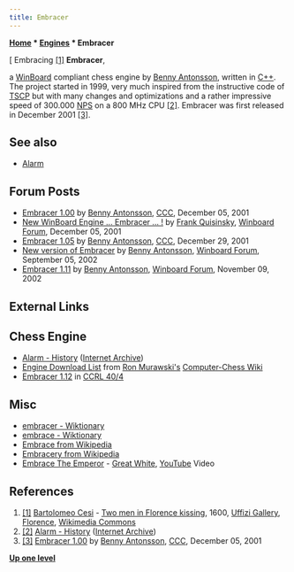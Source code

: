 ```yaml
---
title: Embracer
---
```

**[Home](Home "Home") * [Engines](Engines "Engines") * Embracer**

\[ Embracing <a id="cite-note-1" href="#cite-ref-1">[1]</a>
**Embracer**,

a [WinBoard](WinBoard "WinBoard") compliant chess engine by [Benny Antonsson](Benny_Antonsson "Benny Antonsson"), written in [C++](Cpp "Cpp").
The project started in 1999, very much inspired from the instructive code of [TSCP](TSCP "TSCP") but with many changes and optimizations and a rather impressive speed of 300.000 [NPS](Nodes_per_Second "Nodes per Second") on a 800 MHz CPU <a id="cite-note-2" href="#cite-ref-2">[2]</a>. Embracer was first released in December 2001 <a id="cite-note-3" href="#cite-ref-3">[3]</a>.

## See also

- [Alarm](Alarm "Alarm")

## Forum Posts

- [Embracer 1.00](https://www.stmintz.com/ccc/index.php?id=200601) by [Benny Antonsson](Benny_Antonsson "Benny Antonsson"), [CCC](CCC "CCC"), December 05, 2001
- [New WinBoard Engine ... Embracer ... !](http://www.open-aurec.com/wbforum/viewtopic.php?f=18&t=35222) by [Frank Quisinsky](Frank_Quisinsky "Frank Quisinsky"), [Winboard Forum](Computer_Chess_Forums "Computer Chess Forums"), December 05, 2001
- [Embracer 1.05](https://www.stmintz.com/ccc/index.php?id=204289) by [Benny Antonsson](Benny_Antonsson "Benny Antonsson"), [CCC](CCC "CCC"), December 29, 2001
- [New version of Embracer](http://www.open-aurec.com/wbforum/viewtopic.php?f=18&t=38875) by [Benny Antonsson](Benny_Antonsson "Benny Antonsson"), [Winboard Forum](Computer_Chess_Forums "Computer Chess Forums"), September 05, 2002
- [Embracer 1.11](http://www.open-aurec.com/wbforum/viewtopic.php?f=18&t=39853) by [Benny Antonsson](Benny_Antonsson "Benny Antonsson"), [Winboard Forum](Computer_Chess_Forums "Computer Chess Forums"), November 09, 2002

## External Links

## Chess Engine

- [Alarm - History](http://web.archive.org/web/20020701112457fw_/http://www.codenet.se:80/Alarm/history.htm) ([Internet Archive](https://en.wikipedia.org/wiki/Internet_Archive))
- [Engine Download List](http://www.computer-chess.org/doku.php?id=computer_chess:wiki:download:engine_download_list) from [Ron Murawski's](Ron_Murawski "Ron Murawski") [Computer-Chess Wiki](http://computer-chess.org/doku.php?id=home)
- [Embracer 1.12](https://ccrl.chessdom.com/ccrl/404/cgi/engine_details.cgi?print=Details&each_game=1&eng=Embracer%201.12) in [CCRL 40/4](CCRL "CCRL")

## Misc

- [embracer - Wiktionary](https://en.wiktionary.org/wiki/embracer)
- [embrace - Wiktionary](https://en.wiktionary.org/wiki/embrace)
- [Embrace from Wikipedia](https://en.wikipedia.org/wiki/Embrace)
- [Embracery from Wikipedia](https://en.wikipedia.org/wiki/Embracery)
- [Embrace The Emperor](https://www.embracetheemperor.com/) - [Great White](https://www.shazam.com/de/track/400333950/great-white), [YouTube](https://en.wikipedia.org/wiki/YouTube) Video

## References

1. <a id="cite-ref-1" href="#cite-note-1">[1]</a> [Bartolomeo Cesi](index.php?title=Category:Bartolomeo_Cesi&action=edit&redlink=1 "Category:Bartolomeo Cesi (page does not exist)") - [Two men in Florence kissing](https://commons.wikimedia.org/wiki/File:Twoflorencemenkiss.jpg), 1600, [Uffizi Gallery](https://en.wikipedia.org/wiki/Uffizi), [Florence](https://en.wikipedia.org/wiki/Florence), [Wikimedia Commons](https://en.wikipedia.org/wiki/Wikimedia_Commons)
1. <a id="cite-ref-2" href="#cite-note-2">[2]</a> [Alarm - History](http://web.archive.org/web/20020701112457fw_/http://www.codenet.se:80/Alarm/history.htm) ([Internet Archive](https://en.wikipedia.org/wiki/Internet_Archive))
1. <a id="cite-ref-3" href="#cite-note-3">[3]</a> [Embracer 1.00](https://www.stmintz.com/ccc/index.php?id=200601) by [Benny Antonsson](Benny_Antonsson "Benny Antonsson"), [CCC](CCC "CCC"), December 05, 2001

**[Up one level](Engines "Engines")**


